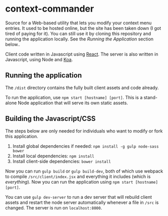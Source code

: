# context-commander
Source for a Web-based utility that lets you modify your context menu entries. It used to be hosted online, but the site has been taken down (I got tired of paying for it). You can still use it by cloning this repository and running the application locally. See the *Running the Application* section below..

Client code written in Javascript using [React](http://facebook.github.io/react/).
The server is also written in Javascript, using Node and [Koa](http://koajs.com/).

## Running the application

The `/dist` directory contains the fully built client assets and code already.

To run the application, use `npm start [hostname] [port]`. This is a stand-alone Node
application that will serve its own static assets.

## Building the Javascript/CSS

The steps below are only needed for individuals who want to modify or fork this application.

1. Install global dependencies if needed: `npm install -g gulp node-sass bower`
2. Install local dependencies: `npm install`
3. Install client-side dependencies: `bower install`

Now you can run `gulp build` or `gulp build-dev`, both of which use webpack to compile `/src/client/index.jsx` and
everything it includes (which is *everything*). Now you can run the application using `npm start [hostname] [port]`.

You can use `gulp dev-server` to run a dev server that will rebuild client assets and restart the node server
automatically whenever a file in `/src` is changed. The server is run on `localhost:8000`.
